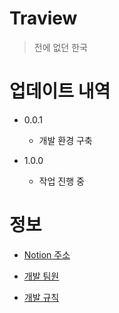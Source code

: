 # Traview

> 전에 없던 한국

# 업데이트 내역

- 0.0.1
    - 개발 환경 구축

- 1.0.0
    - 작업 진행 중

# 정보

- [Notion 주소](https://www.notion.so/Home-c7744de696534d0e8c0f3362555f4423)

- [개발 팀원](https://github.com/dnd-mentee-3rd/dnd-mentee-3rd-8-traview/wiki#%ED%8C%80%EC%9B%90)

- [개발 규칙](https://github.com/dnd-mentee-3rd/dnd-mentee-3rd-8-traview/wiki/%EA%B0%9C%EB%B0%9C-%EA%B7%9C%EC%B9%99)
